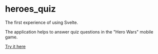 # heroes_quiz

The first experience of using Svelte.

The application helps to answer quiz questions in the "Hero Wars" mobile game.

[Try it here](https://dimireme.github.io/heroes_quiz/)
